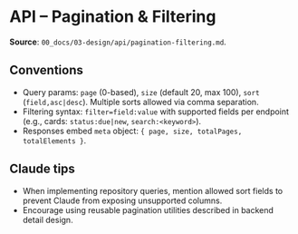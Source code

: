 # API – Pagination & Filtering

**Source**: `00_docs/03-design/api/pagination-filtering.md`.

## Conventions
- Query params: `page` (0-based), `size` (default 20, max 100), `sort` (`field,asc|desc`). Multiple sorts allowed via comma separation.
- Filtering syntax: `filter=field:value` with supported fields per endpoint (e.g., cards: `status:due|new`, `search:<keyword>`).
- Responses embed `meta` object: `{ page, size, totalPages, totalElements }`.

## Claude tips
- When implementing repository queries, mention allowed sort fields to prevent Claude from exposing unsupported columns.
- Encourage using reusable pagination utilities described in backend detail design.
